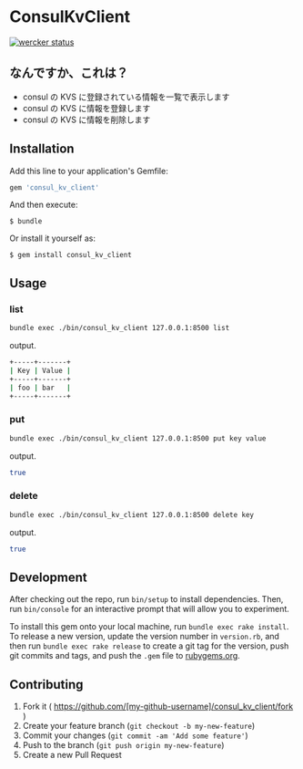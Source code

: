 # ConsulKvClient
[![wercker status](https://app.wercker.com/status/bd257f583aaaa0dfb337b5d540170063/s "wercker status")](https://app.wercker.com/project/bykey/bd257f583aaaa0dfb337b5d540170063)

## なんですか、これは？

- consul の KVS に登録されている情報を一覧で表示します
- consul の KVS に情報を登録します
- consul の KVS に情報を削除します

## Installation

Add this line to your application's Gemfile:

```ruby
gem 'consul_kv_client'
```

And then execute:

    $ bundle

Or install it yourself as:

    $ gem install consul_kv_client

## Usage

### list

```sh
bundle exec ./bin/consul_kv_client 127.0.0.1:8500 list
```

output.

```sh
+-----+-------+
| Key | Value |
+-----+-------+
| foo | bar   |
+-----+-------+
```

### put

```sh
bundle exec ./bin/consul_kv_client 127.0.0.1:8500 put key value
```

output.

```sh
true
```

### delete

```sh
bundle exec ./bin/consul_kv_client 127.0.0.1:8500 delete key
```

output.

```sh
true
```

## Development

After checking out the repo, run `bin/setup` to install dependencies. Then, run `bin/console` for an interactive prompt that will allow you to experiment.

To install this gem onto your local machine, run `bundle exec rake install`. To release a new version, update the version number in `version.rb`, and then run `bundle exec rake release` to create a git tag for the version, push git commits and tags, and push the `.gem` file to [rubygems.org](https://rubygems.org).

## Contributing

1. Fork it ( https://github.com/[my-github-username]/consul_kv_client/fork )
2. Create your feature branch (`git checkout -b my-new-feature`)
3. Commit your changes (`git commit -am 'Add some feature'`)
4. Push to the branch (`git push origin my-new-feature`)
5. Create a new Pull Request
